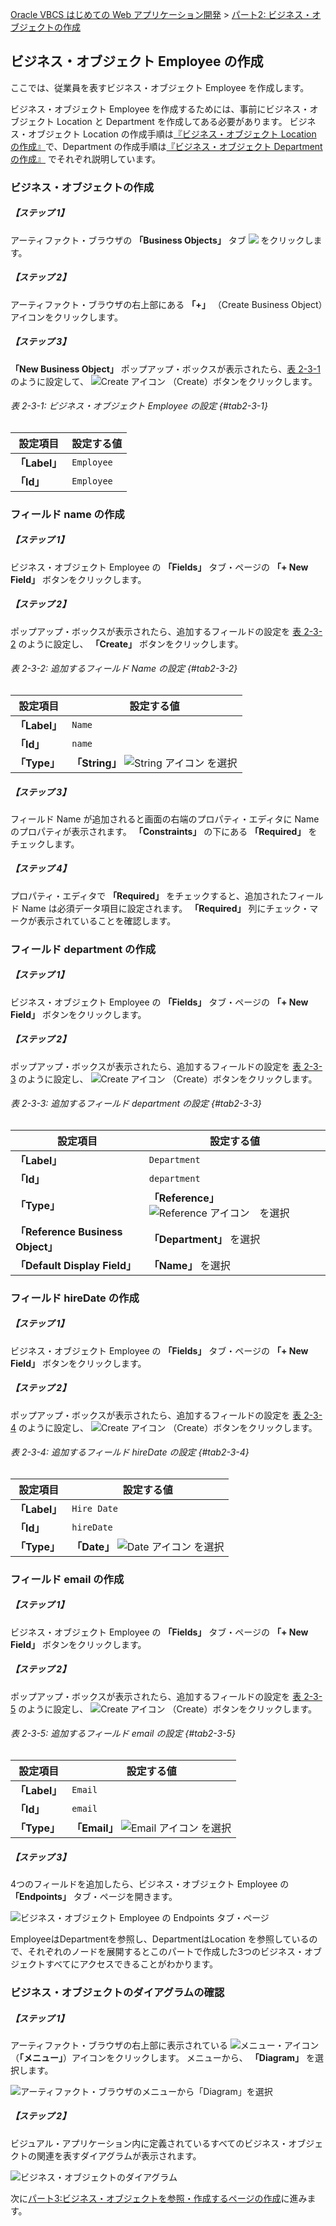 [Oracle VBCS はじめての Web アプリケーション開発](../../README.md) >
[パート2: ビジネス・オブジェクトの作成](README.md)

## ビジネス・オブジェクト Employee の作成

ここでは、従業員を表すビジネス・オブジェクト Employee を作成します。

ビジネス・オブジェクト Employee を作成するためには、事前にビジネス・オブジェクト Location と Department を作成してある必要があります。
ビジネス・オブジェクト Location の作成手順は[『ビジネス・オブジェクト Location の作成』](create_bo_location.md)で、Department の作成手順は[『ビジネス・オブジェクト Department の作成』](create_bo_department.md) でそれぞれ説明しています。

### ビジネス・オブジェクトの作成

##### 【ステップ 1】

アーティファクト・ブラウザの **「Business Objects」** タブ
<img src="../icons/vbcsca_bo_icon.png">
をクリックします。

##### 【ステップ 2】

アーティファクト・ブラウザの右上部にある **「+」** （Create Business Object）アイコンをクリックします。

##### 【ステップ 3】

**「New Business Object」** ポップアップ・ボックスが表示されたら、[表 2-3-1](#tab2-3-1) のように設定して、
<img src="../icons/vbcsca_create_icon.png" alt="Create アイコン">
（Create）ボタンをクリックします。

###### 表 2-3-1: ビジネス・オブジェクト Employee の設定 {#tab2-3-1}

|設定項目      |設定する値   |
|------------|----------|
|**「Label」**|`Employee`|
|**「Id」**   |`Employee`|

### フィールド name の作成

##### 【ステップ 1】

ビジネス・オブジェクト Employee の **「Fields」** タブ・ページの **「+ New Field」** ボタンをクリックします。

##### 【ステップ 2】

ポップアップ・ボックスが表示されたら、追加するフィールドの設定を [表 2-3-2](#tab2-3-2) のように設定し、 **「Create」** ボタンをクリックします。

###### 表 2-3-2: 追加するフィールド Name の設定 {#tab2-3-2}

|設定項目      |設定する値|
|------------|--------|
|**「Label」**|`Name`  |
|**「Id」**   |`name`  |
|**「Type」** |**「String」** <img src="../icons/vbcsca_textfield_icon.png" alt="String アイコン"> を選択|

##### 【ステップ 3】

フィールド Name が追加されると画面の右端のプロパティ・エディタに Name のプロパティが表示されます。
**「Constraints」** の下にある **「Required」** をチェックします。

##### 【ステップ 4】

プロパティ・エディタで **「Required」** をチェックすると、追加されたフィールド Name は必須データ項目に設定されます。
**「Required」** 列にチェック・マークが表示されていることを確認します。

### フィールド department の作成

##### 【ステップ 1】

ビジネス・オブジェクト Employee の **「Fields」** タブ・ページの **「+ New Field」** ボタンをクリックします。

##### 【ステップ 2】

ポップアップ・ボックスが表示されたら、追加するフィールドの設定を [表 2-3-3](#tab2-3-3) のように設定し、
<img src="../icons/vbcsca_create_icon.png" alt="Create アイコン">
（Create）ボタンをクリックします。

###### 表 2-3-3: 追加するフィールド department の設定 {#tab2-3-3}

|設定項目      |設定する値  |
|------------|----------|
|**「Label」**|`Department`|
|**「Id」**   |`department`|
|**「Type」** |**「Reference」** <img src="../icons/vbcsca_referencefield_icon.png" alt="Reference アイコン">　を選択|
|**「Reference Business Object」**|**「Department」** を選択|
|**「Default Display Field」**    |**「Name」** を選択|

### フィールド hireDate の作成

##### 【ステップ 1】

ビジネス・オブジェクト Employee の **「Fields」** タブ・ページの **「+ New Field」** ボタンをクリックします。

##### 【ステップ 2】

ポップアップ・ボックスが表示されたら、追加するフィールドの設定を [表 2-3-4](#tab2-3-4) のように設定し、
<img src="../icons/vbcsca_create_icon.png" alt="Create アイコン">
（Create）ボタンをクリックします。

###### 表 2-3-4: 追加するフィールド hireDate の設定 {#tab2-3-4}

|設定項目      |設定する値|
|------------|--------|
|**「Label」**|`Hire Date`|
|**「Id」**   |`hireDate` |
|**「Type」** |**「Date」** <img src="../icons/vbcsca_datefield_icon.png" alt="Date アイコン"> を選択|

### フィールド email の作成

##### 【ステップ 1】

ビジネス・オブジェクト Employee の **「Fields」** タブ・ページの **「+ New Field」** ボタンをクリックします。

##### 【ステップ 2】

ポップアップ・ボックスが表示されたら、追加するフィールドの設定を [表 2-3-5](#tab2-3-5) のように設定し、
<img src="../icons/vbcsca_create_icon.png" alt="Create アイコン">
（Create）ボタンをクリックします。

###### 表 2-3-5: 追加するフィールド email の設定 {#tab2-3-5}

|設定項目      |設定する値|
|------------|--------|
|**「Label」**|`Email`|
|**「Id」**   |`email` |
|**「Type」** |**「Email」** <img src="../icons/vbcsca_email_icon.png" alt="Email アイコン"> を選択|

##### 【ステップ 3】

4つのフィールドを追加したら、ビジネス・オブジェクト Employee の **「Endpoints」** タブ・ページを開きます。

![ビジネス・オブジェクト Employee の Endpoints タブ・ページ](images/010.png)

EmployeeはDepartmentを参照し、DepartmentはLocation を参照しているので、それぞれのノードを展開するとこのパートで作成した3つのビジネス・オブジェクトすべてにアクセスできることがわかります。

### ビジネス・オブジェクトのダイアグラムの確認

##### 【ステップ 1】

アーティファクト・ブラウザの右上部に表示されている
<img src="../icons/vbcsca_menu_icon.png" alt="メニュー・アイコン">
（**「メニュー」**）アイコンをクリックします。
メニューから、 **「Diagram」** を選択します。

![アーティファクト・ブラウザのメニューから「Diagram」を選択](images/bo_menu_diagram.png)

##### 【ステップ 2】

ビジュアル・アプリケーション内に定義されているすべてのビジネス・オブジェクトの関連を表すダイアグラムが表示されます。

![ビジネス・オブジェクトのダイアグラム](images/bo_diagram.png)  

次に[パート3:ビジネス・オブジェクトを参照・作成するページの作成](../part3/README.md)に進みます。

